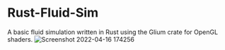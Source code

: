 # Rust-Fluid-Sim
A basic fluid simulation written in Rust using the Glium crate for OpenGL shaders.
![Screenshot 2022-04-16 174256](https://user-images.githubusercontent.com/72862664/163667656-cece8091-8eed-416d-9615-3d7aa9ea8d3d.png)
